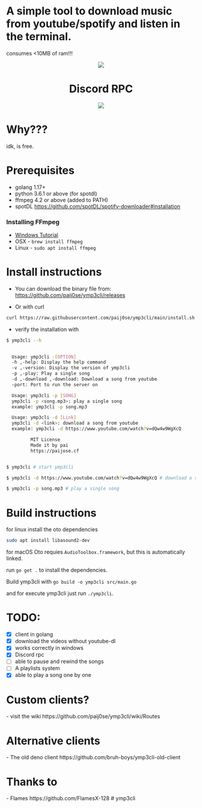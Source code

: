 <h1>A simple tool to download music from youtube/spotify and listen in the terminal.</h1>
<p>consumes <10MB of ram!!!</p>
<div align=center>

<img src="https://media.discordapp.net/attachments/786759600245309460/923782488927641670/unknown.png?width=572&height=457"/>

<h1>Discord RPC</h1>

<img src="https://media.discordapp.net/attachments/786759600245309460/923773844135747594/unknown.png?width=248&height=430"/>
</div>

<h1>Why???</h1>
idk, is free.

<h1>Prerequisites</h1>

- golang 1.17+
- python 3.6.1 or above (for spotdl)
- ffmpeg 4.2 or above (added to PATH)
- spotDL https://github.com/spotDL/spotify-downloader#installation

### Installing FFmpeg

- [Windows Tutorial](https://windowsloop.com/install-ffmpeg-windows-10/)
- OSX - `brew install ffmpeg`
- Linux - `sudo apt install ffmpeg`

<h1>Install instructions</h1>

- You can download the binary file from:  https://github.com/paij0se/ymp3cli/releases

- Or with curl
```bash
curl https://raw.githubusercontent.com/paij0se/ymp3cli/main/install.sh | bash
```

- verify the installation with
```bash
$ ymp3cli --h

 
  Usage: ymp3cli -[OPTION]
  -h ,-help: Display the help command
  -v ,-version: Display the version of ymp3cli
  -p ,-play: Play a single song
  -d ,-download ,-download: Download a song from youtube
  -port: Port to run the server on

  Usage: ymp3cli -p [SONG]
  ymp3cli -p <song.mp3>: play a single song
  example: ymp3cli -p song.mp3

  Usage: ymp3cli -d [Link]
  ymp3cli -d <link>: download a song from youtube
  example: ymp3cli -d https://www.youtube.com/watch?v=dQw4w9WgXcQ

         MIT License
         Made it by pai
         https://paijose.cf


$ ymp3cli # start ymp3cli

$ ymp3cli -d https://www.youtube.com/watch?v=dQw4w9WgXcQ # download a song from youtube

$ ymp3cli -p song.mp3 # play a single song

```

<h1>Build instructions</h1>

for linux install the oto dependencies

```bash
sudo apt install libasound2-dev
```
for macOS Oto requies `AudioToolbox.framework`, but this is automatically linked.

run `go get .` to install the dependencies.

Build ymp3cli with `go build -o ymp3cli src/main.go`

and for execute ymp3cli just run `./ymp3cli`.

<h1>TODO:</h1>

- [x] client in golang
- [x] download the videos without youtube-dl
- [x] works correctly in windows
- [x] Discord rpc
- [ ] able to pause and rewind the songs
- [ ] A playlists system
- [x] able to play a song one by one

<h1>Custom clients?</h1>
- visit the wiki https://github.com/paij0se/ymp3cli/wiki/Routes

<h1>Alternative clients</h1>
- The old deno client https://github.com/bruh-boys/ymp3cli-old-client

<h1>Thanks to</h1>
- Flames https://github.com/FlamesX-128
# ymp3cli
